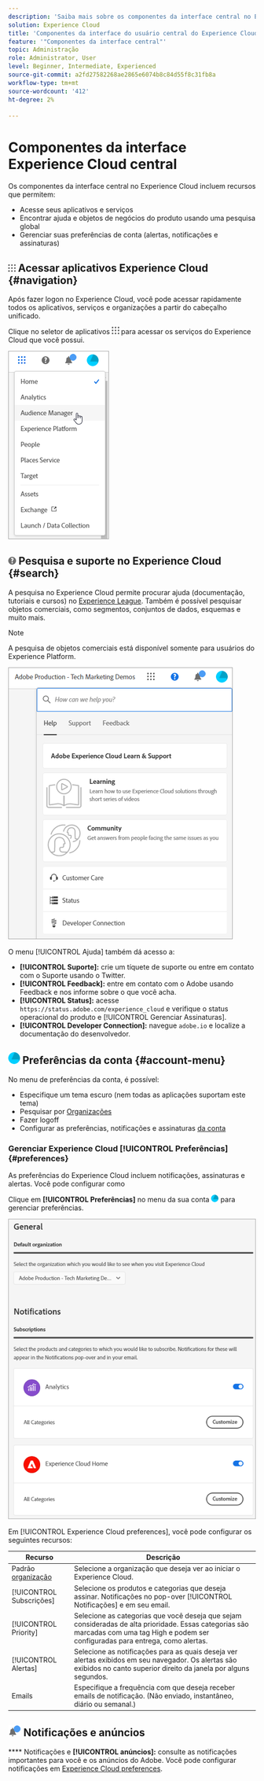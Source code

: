```yaml
---
description: 'Saiba mais sobre os componentes da interface central no Experience Cloud, incluindo pesquisa global, suas preferências de conta, como navegar na interface e obter ajuda. '
solution: Experience Cloud
title: 'Componentes da interface do usuário central do Experience Cloud '
feature: '"Componentes da interface central"'
topic: Administração
role: Administrator, User
level: Beginner, Intermediate, Experienced
source-git-commit: a2fd27582268ae2865e6074b8c84d55f8c31fb8a
workflow-type: tm+mt
source-wordcount: '412'
ht-degree: 2%

---
```


# Componentes da interface Experience Cloud central

Os componentes da interface central no Experience Cloud incluem recursos que permitem:

* Acesse seus aplicativos e serviços
* Encontrar ajuda e objetos de negócios do produto usando uma pesquisa global
* Gerenciar suas preferências de conta (alertas, notificações e assinaturas)

## ![](assets/menu-icon.png) Acessar aplicativos Experience Cloud {#navigation}

Após fazer logon no Experience Cloud, você pode acessar rapidamente todos os aplicativos, serviços e organizações a partir do cabeçalho unificado.

Clique no seletor de aplicativos ![](assets/menu-icon.png) para acessar os serviços do Experience Cloud que você possui.

![](assets/platform-core-services.png)

## ![](assets/help-icon.png) Pesquisa e suporte no Experience Cloud {#search}

A pesquisa no Experience Cloud permite procurar ajuda (documentação, tutoriais e cursos) no [Experience League](https://experienceleague.adobe.com/?lang=pt-BR#home). Também é possível pesquisar objetos comerciais, como segmentos, conjuntos de dados, esquemas e muito mais.

>[!NOTE]
>
>A pesquisa de objetos comerciais está disponível somente para usuários do Experience Platform.

![](assets/search-menu.png)

O menu [!UICONTROL Ajuda] também dá acesso a:

* **[!UICONTROL Suporte]:** crie um tíquete de suporte ou entre em contato com o   Suporte usando o Twitter.
* **[!UICONTROL Feedback]:** entre em contato com o Adobe usando Feedback e nos informe sobre o que você acha.
* **[!UICONTROL Status]:** acesse  `https://status.adobe.com/experience_cloud` e verifique o status operacional do produto e  [!UICONTROL Gerenciar Assinaturas].
* **[!UICONTROL Developer Connection]:** navegue  `adobe.io` e localize a documentação do desenvolvedor.

## ![](assets/preferences-icon.png) Preferências da conta  {#account-menu}

No menu de preferências da conta, é possível:

* Especifique um tema escuro (nem todas as aplicações suportam este tema)
* Pesquisar por [Organizações](admin-getting-started/organizations.md)
* Fazer logoff
* Configurar as preferências, notificações e assinaturas [da conta](#preferences)

### Gerenciar Experience Cloud [!UICONTROL Preferências] {#preferences}

As preferências do Experience Cloud incluem notificações, assinaturas e alertas. Você pode configurar como

Clique em **[!UICONTROL Preferências]** no menu da sua conta ![](assets/preferences-icon-sm.png) para gerenciar preferências.

![](assets/preferences-page.png)

Em [!UICONTROL Experience Cloud preferences], você pode configurar os seguintes recursos:

| Recurso | Descrição |
|--- |--- |
| Padrão [organização](admin-getting-started/organizations.md) | Selecione a organização que deseja ver ao iniciar o Experience Cloud. |
| [!UICONTROL Subscrições] | Selecione os produtos e categorias que deseja assinar. Notificações no pop-over [!UICONTROL Notificações] e em seu email. |
| [!UICONTROL Priority] | Selecione as categorias que você deseja que sejam consideradas de alta prioridade. Essas categorias são marcadas com uma tag High e podem ser configuradas para entrega, como alertas. |
| [!UICONTROL Alertas] | Selecione as notificações para as quais deseja ver alertas exibidos em seu navegador. Os alertas são exibidos no canto superior direito da janela por alguns segundos. |
| Emails | Especifique a frequência com que deseja receber emails de notificação. (Não enviado, instantâneo, diário ou semanal.) |

## ![](assets/notifications.png) Notificações e anúncios

**** Notificações e  **[!UICONTROL anúncios]:** consulte as notificações importantes para você e os anúncios do Adobe. Você pode configurar notificações em [Experience Cloud preferences](#preferences).
